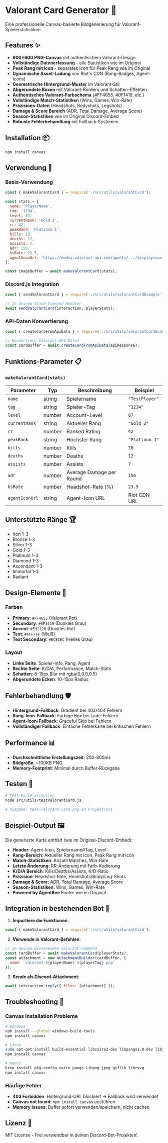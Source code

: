 # Valorant Card Generator 🎯

Eine professionelle Canvas-basierte Bildgenerierung für Valorant-Spielerstatistiken.

## Features ✨

- **900×600 PNG-Canvas** mit authentischem Valorant-Design
- **Vollständige Datenerfassung** - alle Statistiken wie im Original
- **Peak Rang mit Icon** - separates Icon für Peak Rang wie im Original
- **Dynamische Asset-Ladung** von Riot's CDN (Rang-Badges, Agent-Icons)
- **Geometrische Hintergrund-Muster** im Valorant-Stil
- **Abgerundete Boxen** mit Valorant-Borders und Schatten-Effekten
- **Authentisches Valorant-Farbschema** (#FF4655, #0F1419, etc.)
- **Vollständige Match-Statistiken** (Wins, Games, Win-Rate)
- **Präzisions-Daten** (Headshots, Bodyshots, Legshots)
- **Damage & Score Bereich** (ADR, Total Damage, Average Score)
- **Season-Statistiken** wie im Original Discord-Embed
- **Robuste Fehlerbehandlung** mit Fallback-Systemen

## Installation 📦

```bash
npm install canvas
```

## Verwendung 🚀

### Basis-Verwendung

```javascript
const { makeValorantCard } = require('./src/utils/valorantCard');

const stats = {
  name: 'PlayerName',
  tag: '1234',
  level: 87,
  currentRank: 'Gold 2',
  rr: 42,
  peakRank: 'Platinum 1',
  kills: 18,
  deaths: 12,
  assists: 7,
  adr: 156,
  hsRate: 23.5,
  agentIconUrl: 'https://media.valorant-api.com/agents/.../displayicon.png'
};

const imageBuffer = await makeValorantCard(stats);
```

### Discord.js Integration

```javascript
const { sendValorantCard } = require('./src/utils/valorantCardExample');

// In deinem Slash-Command Handler
await sendValorantCard(interaction, playerStats);
```

### API-Daten Konvertierung

```javascript
const { createCardFromApiData } = require('./src/utils/valorantCardExample');

// Konvertiere Valorant-API Daten
const cardBuffer = await createCardFromApiData(apiResponse);
```

## Funktions-Parameter 📋

### `makeValorantCard(stats)`

| Parameter | Typ | Beschreibung | Beispiel |
|-----------|-----|--------------|----------|
| `name` | string | Spielername | `"TestPlayer"` |
| `tag` | string | Spieler-Tag | `"1234"` |
| `level` | number | Account-Level | `87` |
| `currentRank` | string | Aktueller Rang | `"Gold 2"` |
| `rr` | number | Ranked Rating | `42` |
| `peakRank` | string | Höchster Rang | `"Platinum 1"` |
| `kills` | number | Kills | `18` |
| `deaths` | number | Deaths | `12` |
| `assists` | number | Assists | `7` |
| `adr` | number | Average Damage per Round | `156` |
| `hsRate` | number | Headshot-Rate (%) | `23.5` |
| `agentIconUrl` | string | Agent-Icon URL | Riot CDN URL |

## Unterstützte Ränge 🏆

- Iron 1-3
- Bronze 1-3  
- Silver 1-3
- Gold 1-3
- Platinum 1-3
- Diamond 1-3
- Ascendant 1-3
- Immortal 1-3
- Radiant

## Design-Elemente 🎨

### Farben
- **Primary**: `#FF4655` (Valorant Rot)
- **Secondary**: `#0F1419` (Dunkles Grau)
- **Accent**: `#53212B` (Dunkles Rot)
- **Text**: `#FFFFFF` (Weiß)
- **Text Secondary**: `#ECECEC` (Helles Grau)

### Layout
- **Linke Seite**: Spieler-Info, Rang, Agent
- **Rechte Seite**: K/D/A, Performance, Match-Stats
- **Schatten**: 8-15px Blur mit rgba(0,0,0,0.5)
- **Abgerundete Ecken**: 10-15px Radius

## Fehlerbehandlung 🛡️

- **Hintergrund-Fallback**: Gradient bei 403/404 Fehlern
- **Rang-Icon-Fallback**: Farbige Box bei Lade-Fehlern
- **Agent-Icon-Fallback**: Graceful Skip bei Fehlern
- **Vollständiger Fallback**: Einfache Fehlerkarte bei kritischen Fehlern

## Performance 📊

- **Durchschnittliche Erstellungszeit**: 200-800ms
- **Bildgröße**: ~100KB PNG
- **Memory-Footprint**: Minimal durch Buffer-Rückgabe

## Testen 🧪

```bash
# Test-Karte erstellen
node src/utils/testValorantCard.js

# Ausgabe: test-valorant-card.png im Projektroot
```

## Beispiel-Output 🖼️

Die generierte Karte enthält (wie im Original-Discord-Embed):
- **Header**: Agent-Icon, Spielername#Tag, Level
- **Rang-Bereich**: Aktueller Rang mit Icon, Peak Rang mit Icon
- **Match-Statistiken**: Anzahl Matches, Win-Rate
- **Letzte Änderung**: RR-Änderung mit Farb-Kodierung
- **K/D/A Bereich**: Kills/Deaths/Assists, K/D-Ratio
- **Präzision**: Headshot-Rate, Headshots/Body/Leg-Shots
- **Damage & Score**: ADR, Total Damage, Average Score
- **Season-Statistiken**: Wins, Games, Win-Rate
- **Powered by AgentBee** Footer wie im Original

## Integration in bestehenden Bot 🔧

1. **Importiere die Funktionen**:
```javascript
const { makeValorantCard } = require('./src/utils/valorantCard');
```

2. **Verwende in Valorant-Befehlen**:
```javascript
// In deinem bestehenden Valorant-Command
const cardBuffer = await makeValorantCard(playerStats);
const attachment = new AttachmentBuilder(cardBuffer, { 
  name: `valorant-${playerName}-${playerTag}.png` 
});
```

3. **Sende als Discord-Attachment**:
```javascript
await interaction.reply({ files: [attachment] });
```

## Troubleshooting 🔧

### Canvas Installation Probleme
```bash
# Windows
npm install --global windows-build-tools
npm install canvas

# Linux
sudo apt-get install build-essential libcairo2-dev libpango1.0-dev libjpeg-dev libgif-dev librsvg2-dev
npm install canvas

# macOS
brew install pkg-config cairo pango libpng jpeg giflib librsvg
npm install canvas
```

### Häufige Fehler
- **403 Forbidden**: Hintergrund-URL blockiert → Fallback wird verwendet
- **Canvas not found**: `npm install canvas` ausführen
- **Memory Issues**: Buffer sofort verwenden/speichern, nicht cachen

## Lizenz 📄

MIT License - Frei verwendbar in deinen Discord-Bot-Projekten! 